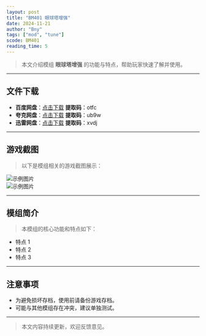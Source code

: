 ```yaml
---
layout: post
title: "BM401 眼球塔增强"
date: 2024-11-21
author: "Bny"
tags: ["mod", "tune"]
scode: BM401
reading_time: 5
---
```


> 本文介绍模组 **眼球塔增强** 的功能与特点，帮助玩家快速了解并使用。

---





## 文件下载
- **百度网盘**：[点击下载](https://pan.baidu.com/s/1X6ZSmH4zx4HR-Drads7uHA?pwd=otfc)  **提取码**：otfc  
- **夸克网盘**：[点击下载](https://pan.quark.cn/s/89e961519e76?pwd=ub9w)  **提取码**：ub9w  
- **迅雷网盘**：[点击下载](https://pan.xunlei.com/s/VOCCbYNGFJhfcq0_ijHSiwZiA1?pwd=xvdj)  **提取码**：xvdj  

---

## 游戏截图
> 以下是模组相关的游戏截图展示：

![示例图片](https://example.com/screenshot1.jpg)  
![示例图片](https://example.com/screenshot2.jpg)

---

## 模组简介
> 本模组的核心功能和特点如下：
- 特点 1
- 特点 2
- 特点 3

---

## 注意事项
- 为避免损坏存档，使用前请备份游戏存档。
- 可能与其他模组存在冲突，建议单独测试。

---

> 本文内容持续更新，欢迎反馈意见。
